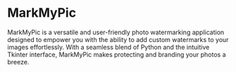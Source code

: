 # MarkMyPic
MarkMyPic is a versatile and user-friendly photo watermarking application designed to empower you with the ability to add custom watermarks to your images effortlessly. With a seamless blend of Python and the intuitive Tkinter interface, MarkMyPic makes protecting and branding your photos a breeze.
